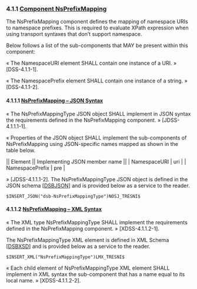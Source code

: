 ### 4.1.1 [Component NsPrefixMapping](#componentNsPrefixMapping)

The NsPrefixMapping component defines the mapping of namespace URIs to namespace prefixes. This is required to evaluate XPath expression when using transport syntaxes that don’t support namespace.

Below follows a list of the sub-components that MAY be present within this component:

« The NamespaceURI element SHALL contain one instance of a URI. » [DSS-4.1.1-1].

« The NamespacePrefix element SHALL contain one instance of a string. » [DSS-4.1.1-2].

#### 4.1.1.1 [NsPrefixMapping – JSON Syntax](#json_NsPrefixMapping)

« The NsPrefixMappingType JSON object SHALL implement in JSON syntax the requirements defined in the NsPrefixMapping component. » [JDSS-4.1.1.1-1].

« Properties of the JSON object SHALL implement the sub-components of NsPrefixMapping using JSON-specific names mapped as shown in the table below.

|| Element || Implementing JSON member name ||
| NamespaceURI | uri |
| NamespacePrefix | pre |

 » [JDSS-4.1.1.1-2]. The NsPrefixMappingType JSON object is defined in the JSON schema [[DSBJSON](#refDSBJSON)] and is provided below as a service to the reader.

```
$INSERT_JSON("dsb-NsPrefixMappingType")NOSJ_TRESNI$
```

#### 4.1.1.2 [NsPrefixMapping – XML Syntax](#xml_NsPrefixMapping)

« The XML type NsPrefixMappingType SHALL implement the requirements defined in the NsPrefixMapping component. » [XDSS-4.1.1.2-1].

The NsPrefixMappingType XML element is defined in XML Schema [[DSBXSD](#refDSBXSD)] and is provided below as a service to the reader.

```
$INSERT_XML("NsPrefixMappingType")LMX_TRESNI$
```

« Each child element of NsPrefixMappingType XML element SHALL implement in XML syntax the sub-component that has a name equal to its local name. » [XDSS-4.1.1.2-2].
